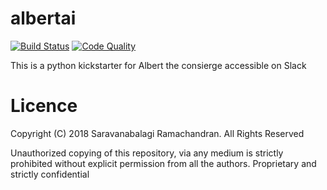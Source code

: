 # albertai
[![Build Status](https://travis-ci.org/zekedran/albertai.svg?branch=master)](https://travis-ci.org/zekedran/albertai)
[![Code Quality](https://api.codacy.com/project/badge/Grade/7efff48b874a4234a90a5d0f9d8fd9e0)](https://www.codacy.com/app/zekedran/albertai?utm_source=github.com&amp;utm_medium=referral&amp;utm_content=zekedran/albertai&amp;utm_campaign=Badge_Grade)

This is a python kickstarter for Albert the consierge accessible on Slack

# Licence
Copyright (C) 2018 Saravanabalagi Ramachandran. All Rights Reserved

Unauthorized copying of this repository, via any medium is strictly prohibited without explicit permission from all the authors.
Proprietary and strictly confidential
 
